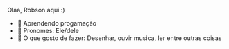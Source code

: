  Olaa, Robson aqui :)

- 📕 Aprendendo progamação
- 🎈 Pronomes: Ele/dele
- 🎨 O que gosto de fazer: Desenhar, ouvir musica, ler entre outras coisas

